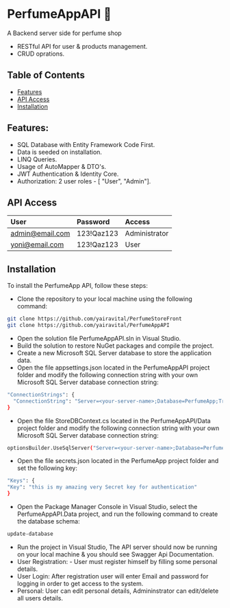 # PerfumeAppAPI 💎

A Backend server side for perfume shop
- RESTful API for user & products management.
- CRUD oprations.

## Table of Contents
- [Features](#features)
- [API Access](#api-access)
- [Installation](#installation)
## Features:
- SQL Database with Entity Framework Code First.
- Data is seeded on installation.
- LINQ Queries.
- Usage of AutoMapper & DTO's.
- JWT Authentication & Identity Core.
- Authorization: 2 user roles - [ "User", "Admin"].
## API Access
| User  |	Password  | Access |
| :-------- | :------- | :------- |
|admin@email.com| 123!Qaz123|Administrator|
|yoni@email.com| 123!Qaz123|User|

## Installation

To install the PerfumeApp API, follow these steps:
- Clone the repository to your local machine using the following command:
```bash
git clone https://github.com/yairavital/PerfumeStoreFront
git clone https://github.com/yairavital/PerfumeAppAPI
```
- Open the solution file PerfumeAppAPI.sln in Visual Studio.
- Build the solution to restore NuGet packages and compile the project.
- Create a new Microsoft SQL Server database to store the application data.
- Open the file appsettings.json located in the PerfumeAppAPI project folder and modify the following connection string with your own Microsoft SQL Server database connection string:
```bash
"ConnectionStrings": {
  "ConnectionString": "Server=<your-server-name>;Database=PerfumeApp;Trusted_Connection = True;TrustServerCertificate= True;"
}
```
- Open the file StoreDBContext.cs located in the PerfumeAppAPI/Data project folder and modify the following connection string with your own Microsoft SQL Server database connection string:
```bash
optionsBuilder.UseSqlServer("Server=<your-server-name>;Database=PerfumeStoreDb;Trusted_Connection = True;TrustServerCertificate= True;");
```



- Open the file secrets.json located in the PerfumeApp project folder and set the following key:
```bash
"Keys": {
"Key": "this is my amazing very Secret key for authentication"
}
```

- Open the Package Manager Console in Visual Studio, select the PerfumeAppAPI.Data project, and run the following command to create the database schema:
```bash
update-database
```
- Run the project in Visual Studio, The API server should now be running on your local machine & you should see Swagger Api Documentation.
- User Registration: - User must register himself by filling some personal details.
- User Login: After registration user will enter Email and password for logging in order to get access to the system.
- Personal: User can edit personal details, Admininstrator can edit/delete all users details.
